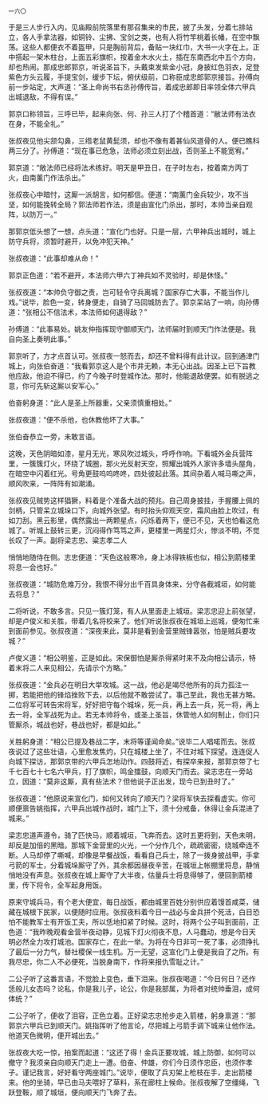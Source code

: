     一六〇 

   于是三人步行入内，见庙殿前院落里有那召集来的市民，披了头发，分着七排站立，各人手拿法器，如铜铃、尘拂、宝剑之类，也有人将竹竿桃着长幡，在空中飘荡。这些人都便衣不着盔甲，只是胸前背后，备贴一块红巾，大书一火字在上。正中搭起一架木柱台，上面五彩旗帜，按着金木水火土，插在东南西北中五个方向，却也热闹。那成忠郎郭京，听说圣旨下，头戴束发紫金小冠，身披红色羽衣，足登紫色方头云履，手提宝剑，缓步下坛，俯伏级前，口称臣成忠郎郭京接旨。孙傅向前一步站定，大声道：“圣上命尚书右丞孙傅传旨，着成忠郎即日率领全体六甲兵出城退敌，不得有误。”

   郭京口称领旨，三呼已毕，起来向张、何、孙三人打了个稽首道：“敝法师有法衣在身，不能全礼。”

   张叔夜见他尖颔勾鼻，三绺老鼠黄髭须，却也不像有着甚仙风道骨的人。便已瞧科两三分了。孙傅道：“现在事已危急，法师必须立刻出战，否则圣上不能宽宥。”

   郭京道：“敞法师已经将法术练好。明天是甲丑日，在子时左右，按着南方丙丁火，由南薰门作法杀出。”

   张叔夜心中暗忖，这厮一派胡言，如何都信。便道：“南薰门金兵较少，攻不当坚，如何能挽转全局？郭法师若作法，须是由宣化门杀出，那时，本帅当亲自观阵，以防万一。”

   那郭京低头想了一想，点头道：“宣化门也好。只是一层，六甲神兵出城时，城上防守兵将，须暂时避开，以免冲犯天神。”

   张叔夜道：“此事却难从命！”

   郭京正色道：“若不避开，本法师六甲六丁神兵如不灵验时，却是休怪。”

   张叔夜道：“本帅负守御之责，岂可轻令守兵离城？国家存亡大事，不能当作儿戏。”说毕，脸色一变，转身便走，自骑了马回城防去了。郭京呆站了一响，向孙傅道：“张相公不信法术，本法师如何退得敌？”

   孙傅道：“此事易处。姚友仲指挥现守御顺天门，法师届时到顺天门作法便是。我自向圣上奏明此事。”

   郭京听了，方才点首认可。张叔夜一怒而去，却还不曾料得有此计议。回到通津门城上，向张伯奋道：“我看郭京这人是个市井无赖，本无心出战。因圣上已下旨教他应敌，他迫不得已，约了今晚子时登城作法。那时，他能退敌便罢。如有脱逃之意，你可先斩这厮以安军心。”

   伯奋躬身道：“此人是圣上所器重，父亲须慎重相处。”

   张叔夜道：“便不杀他，也休教他坏了大事。”

   张伯奋恭立一旁，未敢言语。

   这晚，天色阴暗如漆，星月无光，寒风吹过城头，呼呼作响。下看城外金兵营阵里，一簇簇灯火，环绕了城圈，那火光反射天空，照耀出城外人家许多墙头屋角，在暗空中闪着红光。号角更鼓呜呜咚咚，四处彼起此落。其间杂着人喊马嘶之声，顺风吹来，一阵阵有如潮涌。

   张叔夜见贼势这样猖獗，料着是个准备大战的预兆。自己周身披挂，手握腰上佩的剑柄，只管呆立城垛口下，向城外张望。有时抬头仰观天空，霜风由脸上吹过，有如刀刮。黑云影里，偶然露出一两颗星点，闪烁着两下，便已不见，天也怕看这危城了。听城上鼓转三更，沉闷得作笃笃之声，更楼里一两星灯火，惨淡不明，不觉长叹了一声。副将梁志忠、粱志孝二人

   悄悄地随侍在侧。志忠便道：“天色这般寒冷，身上冰得铁板也似，相公到箭楼里将息一会也好。”

   张叔夜道：“城防危难万分，我恨不得分出千百具身体来，分守各截城垣，如何能去将息？”

   二将听说，不敢多言。只见一簇灯笼，有人从里面走上城垣。梁志忠迎上前张望，却是卢俊义和关胜，带着几名将校来了。他们听说张叔夜在城垣上巡城，便匆忙来到面前参见。张叔夜道：“深夜来此，莫非是看到金营里贼锋嚣张，怕是贼兵要攻城？”

   卢俊义道：“相公明鉴，正是如此。宋保御怕是厮杀得紧时来不及向相公请示，特着末将二人来见相公，先请示个方略。”

   张叔夜道：“金兵必在明日大举攻城。这一战，他必是竭尽他所有的兵力孤注一掷，若能把他的锋焰挫败下去，以后他就不敢尝试了。事己至此，我也无甚方略。二位将军可转告宋将军，好好把守每个城垛，死一兵，再上去一兵，死一将，再上去一将，全军战死为止。若无本帅将令，或圣上圣旨，休管他人如何制止，你们只管厮杀，城战也好，巷战也好，都是如此。”

   关胜躬身道：“相公已提及巷战二字，末将等谨闻命矣。”说毕二人唱喏而去。张叔夜说过了这些壮语，心里愈发焦灼，只在城楼上坐了，不住对城下探望。连连促人向城下探访，那郭京带的六甲兵怎地动作。四鼓将近，有探卒来报，那郭京带了七千七百七十七名六甲兵，打了旗帜，鸣金擂鼓，向顺天门而去。粱志忠在一旁站立，因道：“莫非这厮，真有些法术？但他说子正出发，现今已到丑时了。”

   张叔夜道：“他原说来宣化门，如何又转向了顺天门？梁将军快去探看虚实。你可顺便禀告姚指挥，六甲兵出城作战时，城门上下，须十分戒备，休得让金兵混进了城来。”

   梁志忠道声遵令，骑了匹快马，顺着城垣，飞奔而去。这时五更将到，天色未明，却反是加倍的黑暗。那城下金营里的火光，一个分作几个，疏疏密密，绕城牵连不断。人马却停了嘶喊，却像是早餐战饭，看看自己兵士，除了一拨身披战甲，手拿弓箭的军士，分着城垛厮守了外，其余都因昼夜辛苦，在城垣上帐棚里将息，静悄悄地没有声息。张叔夜在城上厮守了大半夜，估量兵士将息得够了，便回到箭楼里，传下将令，全军起身用饭。

   原来守城兵马，有个老大便宜，每日战饭，都由城里百姓分别供应着馒首咸菜，储藏在城根下民家，以便随时应用。张叔夜料着今日一战必与金兵拼个死活，白日恐怕不能教军士有开饭工夫，所以恁地扣紧了时候。这时，将两个公子叫到面前，正色道：“我昨晚观看金营半夜动静，见城下灯火彻夜不息，人马蠢动，想是今日天明必然全力攻打城池。国家存亡，在此一举。为将在今日非可一死了事，必须挣扎了最后一分力气，替社稷保一线生机。万一无望，这宣化门上便是我自了之所。有我尽忠，你二人不必便死，当脱身南下，作将来报仇雪耻之计。”

   二公子听了这番言语，不觉脸上变色，垂下泪来。张叔夜喝道：“今日何日？还作恁般儿女态吗？论私，你是我儿子，论公，你是我部属，为将者对统帅垂泪，成何体统？”

   二公子听了，便收了泪容，正色立着。正好梁志忠抢步走入箭楼，躬身禀道：“那郭京六甲兵已到顺天门。姚指挥听了他言论，尽把城上弓箭手调下城来让他作法。他道天色微明，便开城出去。”

   张叔夜大吃一惊，拍案而起道：“这还了得！金兵正要攻城，城上防御，如何可以撤守？我须亲自向顺天门走上一遭。伯奋、仲雄，你们今日须作忠臣，也须作孝子。谨记我言，好好看守两座城门。”说毕，便取了兵刃架上枪枝在手，走出箭楼来。他的坐骑，早已由马夫喂好了草料，系在廊柱上候命。张叔夜解了空缰绳，飞跃登鞍，顺了城垣，便向顺天门飞奔了去。

